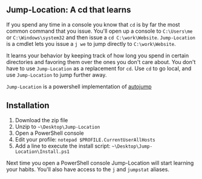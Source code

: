 Jump-Location: A cd that learns
---------------------

If you spend any time in a console you know that `cd` is by far the most
common command that you issue. You'll open up a console to `C:\Users\me`
or `C:\Windows\system32` and then issue a `cd C:\work\Website`. 
`Jump-Location` is a cmdlet lets you issue a `j we` to jump 
directly to `C:\work\Website`. 

It learns your behavior by keeping track of how long you spend in certain
directories and favoring them over the ones you don't care about.  You don't 
have to use `Jump-Location` as a replacement for `cd`. Use `cd`	to go local, and 
use `Jump-Location` to jump further away.

`Jump-Location` is a powershell implementation of 
[autojump](https://github.com/joelthelion/autojump)

Installation
------------------

1. Download the zip file
2. Unzip to `~\Desktop\Jump-Location`
3. Open a PowerShell console
4. Edit your profile: `notepad $PROFILE.CurrentUserAllHosts`
5. Add a line to execute the install script: `~\Desktop\Jump-Location\Install.ps1`

Next time you open a PowerShell console Jump-Location will start learning 
your habits. You'll also have access to the `j` and `jumpstat` aliases.

